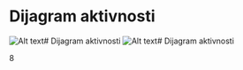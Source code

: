 # Dijagram aktivnosti
![Alt text](https://github.com/vdavid033/biljnevrste_repo/blob/master/Dokumentacija/STUDENT.jpg?raw=true "STUDENT")# Dijagram aktivnosti
![Alt text](https://github.com/vdavid033/biljnevrste_repo/blob/master/Dokumentacija/PROFESOR.jpg?raw=true "PROFESOR")# Dijagram aktivnosti

8
